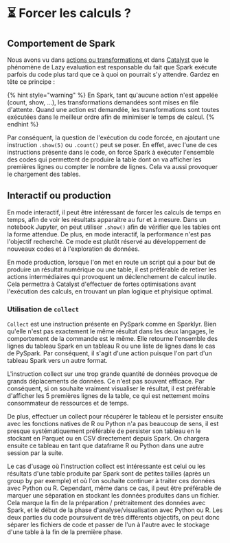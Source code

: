 # ⏳ Forcer les calculs ?

## Comportement de Spark

Nous avons vu dans [actions ou transformations ](../actions-ou-transformations.md)et dans [Catalyst](../les-plans-dexecutions-et-catalyst.md) que le phénomène de Lazy evaluation est responsable du fait que Spark exécute parfois du code plus tard que ce à quoi on pourrait s'y attendre. Gardez en tête ce principe :&#x20;

{% hint style="warning" %}
En Spark, tant qu'aucune action n'est appelée (count, show, ...), les transformations demandées sont mises en file d'attente. Quand une action est demandée, les transformations sont toutes exécutées dans le meilleur ordre afin de minimiser le temps de calcul.
{% endhint %}

Par conséquent, la question de l'exécution du code forcée, en ajoutant une instruction `.show(5)` ou `.count()`  peut se poser. En effet, avec l'une de ces instructions présente dans le code, on force Spark à exécuter l'ensemble des codes qui permettent de produire la table dont on va afficher les premières lignes ou compter le nombre de lignes. Cela va aussi provoquer le chargement des tables.&#x20;

## Interactif ou production

En mode interactif, il peut être intéressant de forcer les calculs de temps en temps, afin de voir les résultats apparaitre au fur et à mesure. Dans un notebook Jupyter, on peut utiliser `.show()` afin de vérifier que les tables ont la forme attendue. De plus, en mode interactif, la performance n'est pas l'objectif recherché. Ce mode est plutôt réservé au développement de nouveaux codes et à l'exploration de données.&#x20;

En mode production, lorsque l'on met en route un script qui a pour but de produire un résultat numérique ou une table, il est préférable de retirer les actions intermédiaires qui provoquent un déclenchement de calcul inutile. Cela permettra à Catalyst d'effectuer de fortes optimisations avant l'exécution des calculs, en trouvant un plan logique et phyisique optimal.

### Utilisation de `collect`&#x20;

`Collect` est une instruction présente en PySpark comme en Sparklyr. Bien qu'elle n'est pas exactement le même résultat dans les deux langages, le comportement de la commande est le même. Elle retourne l'ensemble des lignes du tableau Spark en un tableau R ou une liste de lignes dans le cas de PySpark. Par conséquent, il s'agit d'une action puisque l'on part d'un tableau Spark vers un autre format.

L'instruction collect sur une trop grande quantité de données provoque de grands déplacements de données. Ce n'est pas souvent efficace. Par conséquent, si on souhaite vraiment visualiser le résultat, il est préférable d'afficher les 5 premières lignes de la table, ce qui est nettement moins consommateur de ressources et de temps.

De plus, effectuer un collect pour récupérer le tableau et le persister ensuite avec les fonctions natives de R ou Python n'a pas beaucoup de sens, il est presque systématiquement préférable de persister son tableau en le stockant en Parquet ou en CSV directement depuis Spark. On chargera ensuite ce tableau en tant que dataframe R ou Python dans une autre session par la suite.&#x20;

Le cas d'usage où l'instruction collect est intéressante est celui ou les résultats d'une table produite par Spark sont de petites tailles (après un group by par exemple) et où l'on souhaite continuer à traiter ces données avec Python ou R. Cependant, même dans ce cas, il peut être préférable de marquer une séparation en stockant les données produites dans un fichier. Cela marque la fin de la préparation / prétraitement des données avec Spark, et le début de la phase d'analyse/visualisation avec Python ou R. Les deux parties du code poursuivent de très différents objectifs, on peut donc séparer les fichiers de code et passer de l'un à l'autre avec le stockage d'une table à la fin de la première phase.
